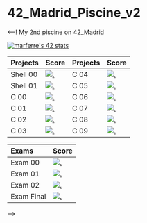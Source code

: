 # 42_Madrid_Piscine_v2

<--! My 2nd piscine on 42_Madrid

[![marferre's 42 stats](https://badge42.vercel.app/api/v2/cl8ep22ei00780glblvm7hy4f/stats?cursusId=9&coalitionId=piscine)](https://github.com/JaeSeoKim/badge42)

| Projects          | Score                                                 | Projects          | Score                                                 |
|:----------------- |:----------------------------------------------------- |:----------------- |:----------------------------------------------------- |
| Shell 00          |[![.](https://bit.ly/3SxnN9n)](https://bit.ly/3ffjJw0) | C 04              |[![.](https://badge42.vercel.app/api/v2/cl8ep22ei00780glblvm7hy4f/project/2736261)](https://bit.ly/3ffjJw0) |
| Shell 01          |[![.](https://bit.ly/3SxnN9n)](https://bit.ly/3ffjJw0) | C 05              |[![.](https://badge42.vercel.app/api/v2/cl8ep22ei00780glblvm7hy4f/project/2736634)](https://bit.ly/3ffjJw0) |
| C 00              |[![.](https://badge42.vercel.app/api/v2/cl8ep22ei00780glblvm7hy4f/project/2717958)](https://bit.ly/3ffjJw0) | C 06              |[![.](https://badge42.vercel.app/api/v2/cl8ep22ei00780glblvm7hy4f/project/2736635)](https://bit.ly/3ffjJw0) |
| C 01              |[![.](https://badge42.vercel.app/api/v2/cl8ep22ei00780glblvm7hy4f/project/2723865)](https://bit.ly/3ffjJw0) | C 07              |[![.](https://badge42.vercel.app/api/v2/cl8ep22ei00780glblvm7hy4f/project/2746898)](https://bit.ly/3ffjJw0) |
| C 02              |[![.](https://badge42.vercel.app/api/v2/cl8ep22ei00780glblvm7hy4f/project/2725486)](https://bit.ly/3ffjJw0) | C 08              |[![.](https://badge42.vercel.app/api/v2/cl8ep22ei00780glblvm7hy4f/project/2750841)](https://bit.ly/3ffjJw0) |
| C 03              |[![.](https://badge42.vercel.app/api/v2/cl8ep22ei00780glblvm7hy4f/project/2730562)](https://bit.ly/3ffjJw0) | C 09              |[![.](https://badge42.vercel.app/api/v2/cl8ep22ei00780glblvm7hy4f/project/2752734)](https://bit.ly/3ffjJw0) |

| Exams             | Score                           |
|:----------------- |:------------------------------- |
| Exam 00           |[![.](https://badge42.vercel.app/api/v2/cl8ep22ei00780glblvm7hy4f/project/2714947)](.) |
| Exam 01           |[![.](https://badge42.vercel.app/api/v2/cl8ep22ei00780glblvm7hy4f/project/2729094)](https://bit.ly/3ffjJw0) |
| Exam 02           |[![.](https://badge42.vercel.app/api/v2/cl8ep22ei00780glblvm7hy4f/project/2745899)](https://bit.ly/3ffjJw0) |
| Exam Final        |[![.](https://badge42.vercel.app/api/v2/cl8ep22ei00780glblvm7hy4f/project/2757999)](https://bit.ly/3ffjJw0) |

-->
